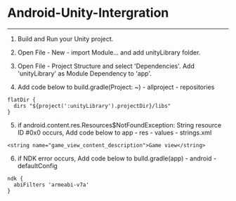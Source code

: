 # Android-Unity-Intergration
- - - - - - - - - - - - - - - 
1. Build and Run your Unity project.

2. Open File - New - import Module... and add unityLibrary folder.

3. Open File - Project Structure and select 'Dependencies'. 
   Add 'unityLibrary' as Module Dependency to 'app'.

4. Add code below to build.gradle(Project: ~) - allproject - repositories
  ```
  flatDir {
    dirs "${project(':unityLibrary').projectDir}/libs"
  }
  ```
  
5. if android.content.res.Resources$NotFoundException: String resource ID #0x0 occurs, Add code below to app - res - values - strings.xml
  ```
  <string name="game_view_content_description">Game view</string>
  ```

6. if NDK error occurs, Add code below to bulld.gradle(app) - android - defaultConfig 
  ```
  ndk {
    abiFilters 'armeabi-v7a'
  }
  ```
